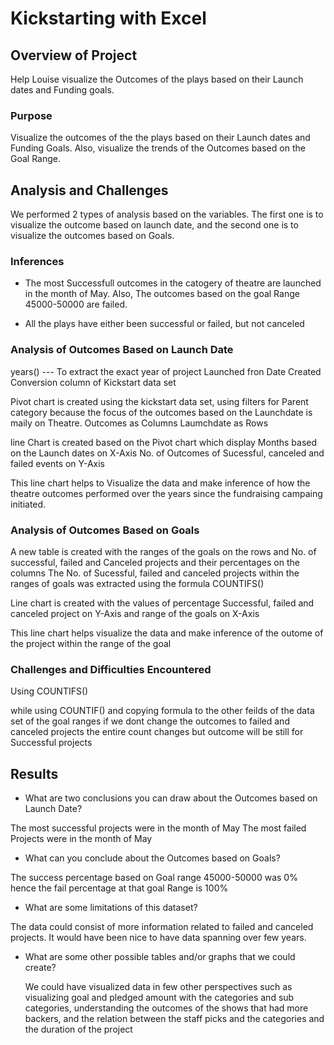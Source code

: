# Kickstarting with Excel

## Overview of Project

Help Louise visualize the Outcomes of the plays based on their Launch dates and Funding goals.


### Purpose

Visualize the outcomes of the the plays based on their Launch dates and Funding Goals. Also, visualize the trends of the Outcomes based on the Goal Range.



## Analysis and Challenges

We performed 2 types of analysis based on the variables. The first one is to visualize the outcome based on launch date, and the second one is to visualize the outcomes based on Goals.

### Inferences

  * The most Successfull outcomes in the catogery of theatre are launched in the month of May. Also, The outcomes  based on the goal Range 45000-50000 are failed.

  * All the plays have either been successful or failed, but not canceled



### Analysis of Outcomes Based on Launch Date
 

years()  --- To extract the exact year of project Launched fron Date Created Conversion column of Kickstart data set

Pivot chart is created using the kickstart data set, using filters for Parent category because the focus of the outcomes based on the Launchdate is maily on Theatre.
Outcomes as Columns
Laumchdate as Rows

line Chart is created based on the Pivot chart which display 
Months based on the Launch dates on X-Axis
No. of Outcomes of Sucessful, canceled and failed events on Y-Axis

This line chart helps to Visualize the data and make inference of how the theatre outcomes performed over the years since the fundraising campaing initiated.


### Analysis of Outcomes Based on Goals

A new table is created with the ranges of the goals on the rows and No. of successful, failed and Canceled projects and their percentages on the columns
The No. of Sucessful, failed and canceled projects within the ranges of goals was extracted using the formula COUNTIFS()

Line chart is created with the values of percentage Successful, failed and canceled project on Y-Axis and range of the goals on X-Axis

This line chart helps visualize the data and make inference of the outome of the project within the range of the goal

### Challenges and Difficulties Encountered

Using COUNTIFS()

while using COUNTIF() and copying formula to the other feilds of the data set of the goal ranges if we dont change the outcomes to failed and canceled projects the entire count changes but outcome will be still for Successful projects


## Results

- What are two conclusions you can draw about the Outcomes based on Launch Date?

The most successful projects were in the month of May
The most failed Projects were in the month of May

- What can you conclude about the Outcomes based on Goals?

The success percentage based on Goal range 45000-50000 was 0% hence the fail percentage at that goal Range is 100%


- What are some limitations of this dataset?
 
 The data could consist of more information related to failed and canceled projects. It would have been nice to have data spanning over few years. 


- What are some other possible tables and/or graphs that we could create?

	We could have visualized data in few other perspectives such as visualizing goal and pledged amount with the categories and sub categories, understanding the outcomes of the shows that had more backers, and the relation between the staff picks and the categories and the duration of the project  


